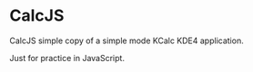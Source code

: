 # CalcJS
CalcJS simple copy of a simple mode KCalc KDE4 application.

Just for practice in JavaScript.
